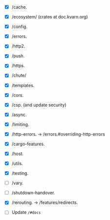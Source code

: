 - [x] /cache.
- [x] /ecosystem/ (crates at doc.kvarn.org)
- [x] /config.
- [x] /errors.
- [x] /http2.
- [x] /push.
- [x] /https.
- [x] /chute/
- [x] /templates.
- [x] /cors.
- [x] /csp. (and update security)
- [x] /async.
- [x] /limiting.
- [x] /http-errors. -> /errors.#overriding-http-errors
- [x] /cargo-features.
- [x] /host.
- [x] /utils.
- [x] /testing.
- [ ] /vary.
- [ ] /shutdown-handover.
- [x] /rerouting. -> /features/redirects.

- [ ] Update `/#docs`
